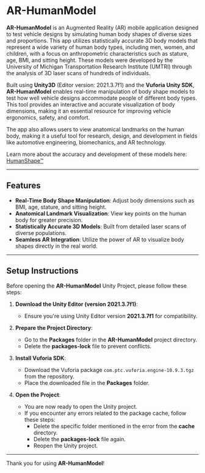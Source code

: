 # AR-HumanModel

**AR-HumanModel** is an Augmented Reality (AR) mobile application designed to test vehicle designs by simulating human body shapes of diverse sizes and proportions. This app utilizes statistically accurate 3D body models that represent a wide variety of human body types, including men, women, and children, with a focus on anthropometric characteristics such as stature, age, BMI, and sitting height. These models were developed by the University of Michigan Transportation Research Institute (UMTRI) through the analysis of 3D laser scans of hundreds of individuals.

Built using **Unity3D** (Editor version: 2021.3.7f1) and the **Vuforia Unity SDK**, **AR-HumanModel** enables real-time manipulation of body shape models to test how well vehicle designs accommodate people of different body types. This tool provides an interactive and accurate visualization of body dimensions, making it an essential resource for improving vehicle ergonomics, safety, and comfort.

The app also allows users to view anatomical landmarks on the human body, making it a useful tool for research, design, and development in fields like automotive engineering, biomechanics, and AR technology.

Learn more about the accuracy and development of these models here: [HumanShape™](http://humanshape.org/)

---

## Features

- **Real-Time Body Shape Manipulation**: Adjust body dimensions such as BMI, age, stature, and sitting height.
- **Anatomical Landmark Visualization**: View key points on the human body for greater precision.
- **Statistically Accurate 3D Models**: Built from detailed laser scans of diverse populations.
- **Seamless AR Integration**: Utilize the power of AR to visualize body shapes directly in the real world.

---

## Setup Instructions

Before opening the **AR-HumanModel** Unity Project, please follow these steps:

1. **Download the Unity Editor (version 2021.3.7f1)**:
   - Ensure you're using Unity Editor version **2021.3.7f1** for compatibility.

2. **Prepare the Project Directory**:
   - Go to the **Packages** folder in the **AR-HumanModel** project directory.
   - Delete the **packages-lock** file to prevent conflicts.

3. **Install Vuforia SDK**:
   - Download the Vuforia package `com.ptc.vuforia.engine-10.9.3.tgz` from the repository.
   - Place the downloaded file in the **Packages** folder.

4. **Open the Project**:
   - You are now ready to open the Unity project.
   - If you encounter any errors related to the package cache, follow these steps:
     - Delete the specific folder mentioned in the error from the **cache** directory.
     - Delete the **packages-lock** file again.
     - Reopen the Unity project.

---


Thank you for using **AR-HumanModel**!